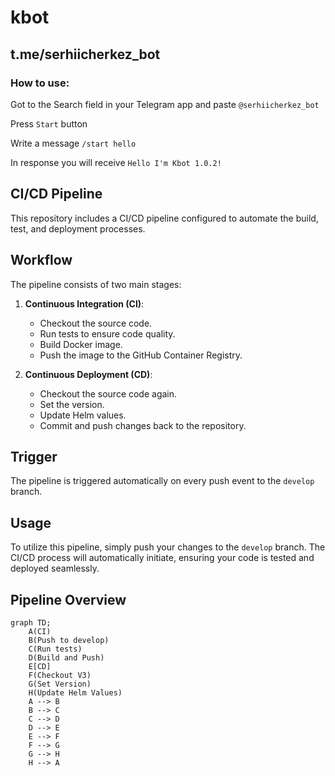 # kbot
## t.me/serhiicherkez_bot

### How to use:

Got to the Search field in your Telegram app and paste `@serhiicherkez_bot`

Press `Start` button

Write a message `/start hello`

In response you will receive `Hello I'm Kbot 1.0.2!`

## CI/CD Pipeline

This repository includes a CI/CD pipeline configured to automate the build, test, and deployment processes.

## Workflow

The pipeline consists of two main stages:

1. **Continuous Integration (CI)**:
   - Checkout the source code.
   - Run tests to ensure code quality.
   - Build Docker image.
   - Push the image to the GitHub Container Registry.

2. **Continuous Deployment (CD)**:
   - Checkout the source code again.
   - Set the version.
   - Update Helm values.
   - Commit and push changes back to the repository.

## Trigger
The pipeline is triggered automatically on every push event to the `develop` branch.

## Usage
To utilize this pipeline, simply push your changes to the `develop` branch. The CI/CD process will automatically initiate, ensuring your code is tested and deployed seamlessly.

## Pipeline Overview
```mermaid
graph TD;
    A(CI)
    B(Push to develop)
    C(Run tests)
    D(Build and Push)
    E[CD]
    F(Checkout V3)
    G(Set Version)
    H(Update Helm Values)
    A --> B
    B --> C
    C --> D
    D --> E
    E --> F
    F --> G
    G --> H
    H --> A
```
